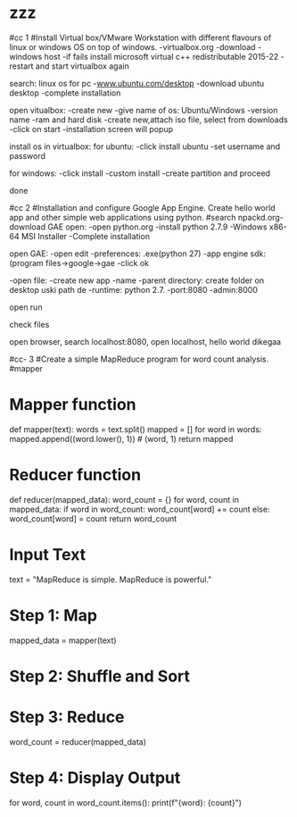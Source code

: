 # zzz
#cc 1
#Install Virtual box/VMware Workstation with different flavours of linux or windows OS on top of windows.
-virtualbox.org
-download
-windows host
-if fails install microsoft virtual c++ redistributable 2015-22
-restart and start virtualbox again

search: linux os for pc
-www.ubuntu.com/desktop
-download ubuntu desktop
-complete installation

open vitualbox:
-create new
-give name of os: Ubuntu/Windows
-version name
-ram and hard disk
-create new,attach iso file, select from downloads
-click on start
-installation screen will popup

install os in virtualbox:
for ubuntu:
-click install ubuntu
-set username and password

for windows:
-click install
-custom install
-create partition and proceed

done

#cc 2
#Installation and configure Google App Engine. Create hello world app and other simple web applications using python.
#search npackd.org- download GAE
open:
-open python.org
-install python 2.7.9
-Windows x86-64 MSI Installer
-Complete installation

open GAE:
-open edit
-preferences: .exe(python 27)
-app engine sdk: (program files->google->gae
-click ok

-open file:
-create new app
-name
-parent directory: create folder on desktop uski path de
-runtime: python 2.7.
-port:8080
-admin:8000

open run

check files

open browser, search localhost:8080, open localhost, hello world dikegaa

#cc- 3
#Create a simple MapReduce program for word count analysis.
#mapper
# Mapper function
def mapper(text):
    words = text.split()
    mapped = []
    for word in words:
        mapped.append((word.lower(), 1))  # (word, 1)
    return mapped
    
# Reducer function
def reducer(mapped_data):
    word_count = {}
    for word, count in mapped_data:
        if word in word_count:
            word_count[word] += count
        else:
            word_count[word] = count
    return word_count
# Input Text
text = "MapReduce is simple. MapReduce is powerful."

# Step 1: Map
mapped_data = mapper(text)

# Step 2: Shuffle and Sort

# Step 3: Reduce
word_count = reducer(mapped_data)

# Step 4: Display Output
for word, count in word_count.items():
    print(f"{word}: {count}")



